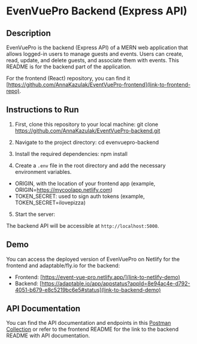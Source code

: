 # EvenVuePro Backend (Express API)

## Description
EvenVuePro is the backend (Express API) of a MERN web application that allows logged-in users to manage guests and events. Users can create, read, update, and delete guests, and associate them with events. This README is for the backend part of the application.

For the frontend (React) repository, you can find it [https://github.com/AnnaKazulak/EventVuePro-frontend](link-to-frontend-repo).

## Instructions to Run

1. First, clone this repository to your local machine:
git clone https://github.com/AnnaKazulak/EventVuePro-backend.git


2. Navigate to the project directory:
cd evenvuepro-backend


3. Install the required dependencies:
npm install


4. Create a `.env` file in the root directory and add the necessary environment variables.
* ORIGIN, with the location of your frontend app (example, ORIGIN=https://mycoolapp.netlify.com)
* TOKEN_SECRET: used to sign auth tokens (example, TOKEN_SECRET=ilovepizza)

5. Start the server:


The backend API will be accessible at `http://localhost:5000`.

## Demo
You can access the deployed version of EvenVuePro on Netlify for the frontend and adaptable/fly.io for the backend:
- Frontend: [https://event-vue-pro.netlify.app/](link-to-netlify-demo)
- Backend: [https://adaptable.io/app/appstatus?appId=8e94ac4e-d792-4051-b679-e8c5219bc6e5#status](link-to-backend-demo)

## API Documentation
You can find the API documentation and endpoints in this [Postman Collection](link-to-postman-collection) or refer to the frontend README for the link to the backend README with API documentation.


